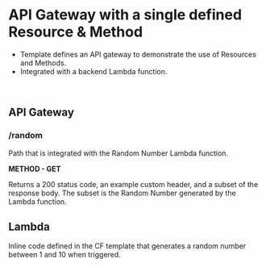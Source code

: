 # API Gateway with a single defined Resource & Method
- Template defines an API gateway to demonstrate the use of Resources and Methods.
- Integrated with a backend Lambda function.

&nbsp;
&nbsp;
&nbsp;

## API Gateway
### /random
Path that is integrated with the Random Number Lambda function.

**METHOD - GET**

Returns a 200 status code, an example custom header, and a subset of the response body.  The subset is the Random Number generated by the Lambda function.


## Lambda
Inline code defined in the CF template that generates a random number between 1 and 10 when triggered.